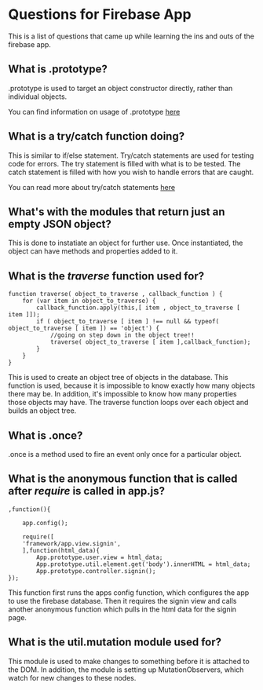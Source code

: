 # Questions for Firebase App
This is a list of questions that came up while learning the ins and outs of the firebase app.

## What is .prototype?
.prototype is used to target an object constructor directly, rather than individual objects.

You can find information on usage of .prototype [here](https://www.w3schools.com/js/js_object_prototypes.asp)

## What is a try/catch function doing?
This is similar to if/else statement. Try/catch statements are used for testing code for errors. The try statement is filled with what is to be tested. The catch statement is filled with how you wish to handle errors that are caught.

You can read more about try/catch statements [here](https://www.w3schools.com/js/js_errors.asp)

## What's with the modules that return just an empty JSON object?
This is done to instatiate an object for further use. Once instantiated, the object can have methods and properties added to it.

## What is the *traverse* function used for?


```
function traverse( object_to_traverse , callback_function ) {
    for (var item in object_to_traverse) {
        callback_function.apply(this,[ item , object_to_traverse [ item ]]);
        if ( object_to_traverse [ item ] !== null && typeof( object_to_traverse [ item ]) == 'object') {
            //going on step down in the object tree!!
            traverse( object_to_traverse [ item ],callback_function);
        }
    }
}
```

This is used to create an object tree of objects in the database. This function is used, because it is impossible to know exactly how many objects there may be. In addition, it's impossible to know how many properties those objects may have. The traverse function loops over each object and builds an object tree.

## What is .once?
.once is a method used to fire an event only once for a particular object.

## What is the anonymous function that is called after *require* is called in app.js?
```
,function(){

    app.config();

    require([
    'framework/app.view.signin',
    ],function(html_data){
        App.prototype.user.view = html_data;
        App.prototype.util.element.get('body').innerHTML = html_data;
        App.prototype.controller.signin();
});
```

This function first runs the apps config function, which configures the app to use the firebase database. Then it requires the signin view and calls another anonymous function which pulls in the html data for the signin page.

## What is the util.mutation module used for?
This module is used to make changes to something before it is attached to the DOM. In addition, the module is setting up MutationObservers, which watch for new changes to these nodes.